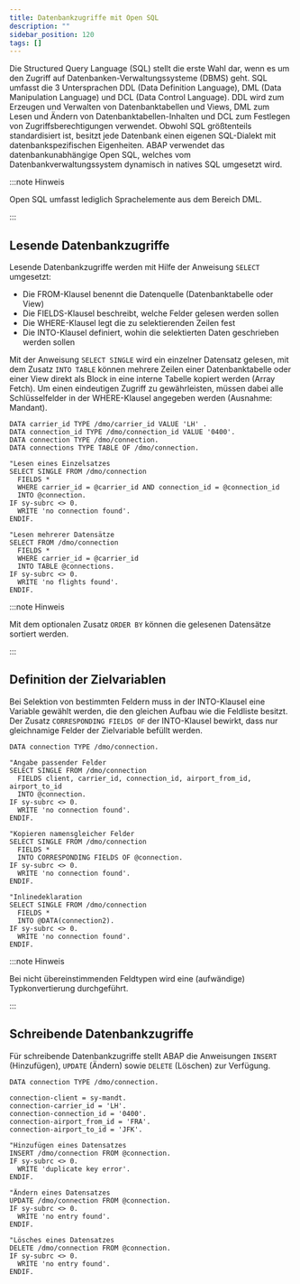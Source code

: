 ```yaml
---
title: Datenbankzugriffe mit Open SQL
description: ""
sidebar_position: 120
tags: []
---
```


Die Structured Query Language (SQL) stellt die erste Wahl dar, wenn es um den Zugriff auf Datenbanken-Verwaltungssysteme (DBMS) geht. SQL umfasst die 3 Untersprachen DDL (Data Definition Language), DML (Data Manipulation Language) und DCL (Data Control Language). DDL wird zum Erzeugen und Verwalten von Datenbanktabellen und Views, DML zum Lesen und Ändern von Datenbanktabellen-Inhalten und DCL zum Festlegen von Zugriffsberechtigungen verwendet. Obwohl SQL größtenteils standardisiert ist, besitzt jede Datenbank einen eigenen SQL-Dialekt mit datenbankspezifischen Eigenheiten. ABAP verwendet das datenbankunabhängige Open SQL, welches vom Datenbankverwaltungssystem dynamisch in natives SQL umgesetzt wird.

:::note Hinweis

Open SQL umfasst lediglich Sprachelemente aus dem Bereich DML.

:::

## Lesende Datenbankzugriffe

Lesende Datenbankzugriffe werden mit Hilfe der Anweisung `SELECT` umgesetzt:

- Die FROM-Klausel benennt die Datenquelle (Datenbanktabelle oder View)
- Die FIELDS-Klausel beschreibt, welche Felder gelesen werden sollen
- Die WHERE-Klausel legt die zu selektierenden Zeilen fest
- Die INTO-Klausel definiert, wohin die selektierten Daten geschrieben werden sollen

Mit der Anweisung `SELECT SINGLE` wird ein einzelner Datensatz gelesen, mit dem Zusatz `INTO TABLE` können mehrere Zeilen einer Datenbanktabelle oder einer View direkt als Block in eine interne Tabelle kopiert werden (Array Fetch). Um einen eindeutigen Zugriff
zu gewährleisten, müssen dabei alle Schlüsselfelder in der WHERE-Klausel angegeben werden (Ausnahme: Mandant).

```abap showLineNumbers
DATA carrier_id TYPE /dmo/carrier_id VALUE 'LH' .
DATA connection_id TYPE /dmo/connection_id VALUE '0400'.
DATA connection TYPE /dmo/connection.
DATA connections TYPE TABLE OF /dmo/connection.

"Lesen eines Einzelsatzes
SELECT SINGLE FROM /dmo/connection
  FIELDS *
  WHERE carrier_id = @carrier_id AND connection_id = @connection_id
  INTO @connection.
IF sy-subrc <> 0.
  WRITE 'no connection found'.
ENDIF.

"Lesen mehrerer Datensätze
SELECT FROM /dmo/connection
  FIELDS *
  WHERE carrier_id = @carrier_id
  INTO TABLE @connections.
IF sy-subrc <> 0.
  WRITE 'no flights found'.
ENDIF.
```

:::note Hinweis

Mit dem optionalen Zusatz `ORDER BY` können die gelesenen Datensätze sortiert werden.

:::

## Definition der Zielvariablen

Bei Selektion von bestimmten Feldern muss in der INTO-Klausel eine Variable gewählt werden, die den gleichen Aufbau wie die Feldliste besitzt. Der Zusatz `CORRESPONDING FIELDS OF` der INTO-Klausel bewirkt, dass nur gleichnamige Felder der Zielvariable befüllt
werden.

```abap showLineNumbers
DATA connection TYPE /dmo/connection.

"Angabe passender Felder
SELECT SINGLE FROM /dmo/connection
  FIELDS client, carrier_id, connection_id, airport_from_id, airport_to_id
  INTO @connection.
IF sy-subrc <> 0.
  WRITE 'no connection found'.
ENDIF.

"Kopieren namensgleicher Felder
SELECT SINGLE FROM /dmo/connection
  FIELDS *
  INTO CORRESPONDING FIELDS OF @connection.
IF sy-subrc <> 0.
  WRITE 'no connection found'.
ENDIF.

"Inlinedeklaration
SELECT SINGLE FROM /dmo/connection
  FIELDS *
  INTO @DATA(connection2).
IF sy-subrc <> 0.
  WRITE 'no connection found'.
ENDIF.
```

:::note Hinweis

Bei nicht übereinstimmenden Feldtypen wird eine (aufwändige) Typkonvertierung durchgeführt.

:::

## Schreibende Datenbankzugriffe

Für schreibende Datenbankzugriffe stellt ABAP die Anweisungen `INSERT` (Hinzufügen), `UPDATE` (Ändern) sowie `DELETE` (Löschen) zur Verfügung.

```abap showLineNumbers
DATA connection TYPE /dmo/connection.

connection-client = sy-mandt.
connection-carrier_id = 'LH'.
connection-connection_id = '0400'.
connection-airport_from_id = 'FRA'.
connection-airport_to_id = 'JFK'.

"Hinzufügen eines Datensatzes
INSERT /dmo/connection FROM @connection.
IF sy-subrc <> 0.
  WRITE 'duplicate key error'.
ENDIF.

"Ändern eines Datensatzes
UPDATE /dmo/connection FROM @connection.
IF sy-subrc <> 0.
  WRITE 'no entry found'.
ENDIF.

"Lösches eines Datensatzes
DELETE /dmo/connection FROM @connection.
IF sy-subrc <> 0.
  WRITE 'no entry found'.
ENDIF.
```
